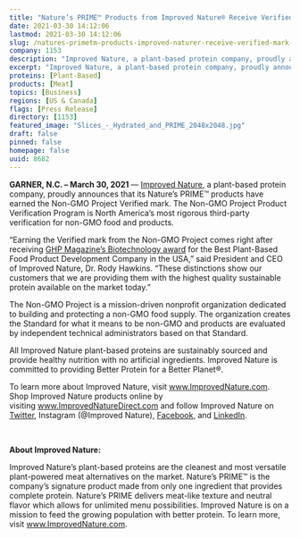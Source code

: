 ```yaml
---
title: "Nature’s PRIME™ Products from Improved Nature® Receive Verified Mark from Non-GMO Project"
date: 2021-03-30 14:12:06
lastmod: 2021-03-30 14:12:06
slug: /natures-primetm-products-improved-naturer-receive-verified-mark-non-gmo-project
company: 1153
description: "Improved Nature, a plant-based protein company, proudly announces that its Nature’s PRIME™ products have earned the Non-GMO Project Verified mark. The Non-GMO Project Product Verification Program is North America’s most rigorous third-party verification for non-GMO food and products."
excerpt: "Improved Nature, a plant-based protein company, proudly announces that its Nature’s PRIME™ products have earned the Non-GMO Project Verified mark. The Non-GMO Project Product Verification Program is North America’s most rigorous third-party verification for non-GMO food and products."
proteins: [Plant-Based]
products: [Meat]
topics: [Business]
regions: [US & Canada]
flags: [Press Release]
directory: [1153]
featured_image: "Slices_-_Hydrated_and_PRIME_2048x2048.jpg"
draft: false
pinned: false
homepage: false
uuid: 8682
---
```

<p><strong>GARNER, N.C. – </strong><strong>March 30, 2021 </strong>–– <a href="http://www.improvednature.com/">Improved Nature</a>, a plant-based protein company, proudly announces that its Nature’s PRIME™ products have earned the Non-GMO Project Verified mark. The Non-GMO Project Product Verification Program is North America’s most rigorous third-party verification for non-GMO food and products.</p>
<p>“Earning the Verified mark from the Non-GMO Project comes right after receiving <a href="https://improvednature.com/improved-nature-receives-2020-biotechnology-award/">GHP Magazine’s Biotechnology award</a> for the Best Plant-Based Food Product Development Company in the USA,” said President and CEO of Improved Nature, Dr. Rody Hawkins. “These distinctions show our customers that we are providing them with the highest quality sustainable protein available on the market today.”</p>
<p>The Non-GMO Project is a mission-driven nonprofit organization dedicated to building and protecting a non-GMO food supply. The organization creates the Standard for what it means to be non-GMO and products are evaluated by independent technical administrators based on that Standard.</p>
<p>All Improved Nature plant-based proteins are sustainably sourced and provide healthy nutrition with no artificial ingredients. Improved Nature is committed to providing Better Protein for a Better Planet®.</p>
<p>To learn more about Improved Nature, visit <a href="http://www.ImprovedNature.com">www.ImprovedNature.com</a>. Shop Improved Nature products online by visiting <a href="http://www.ImprovedNatureDirect.com">www.ImprovedNatureDirect.com</a> and follow Improved Nature on <a href="https://twitter.com/ImprovedNature">Twitter</a>, Instagram (@Improved Nature), <a href="https://www.facebook.com/ImprovedNature/">Facebook</a>, and <a href="https://www.linkedin.com/company/improvednature/">LinkedIn</a>.</p>
<p> </p>
<p><strong>About Improved Nature: </strong></p>
<p>Improved Nature’s plant-based proteins are the cleanest and most versatile plant-powered meat alternatives on the market. Nature’s PRIME™ is the company’s signature product made from only one ingredient that provides complete protein. Nature’s PRIME delivers meat-like texture and neutral flavor which allows for unlimited menu possibilities. Improved Nature is on a mission to feed the growing population with better protein. To learn more, visit <a href="http://www.ImprovedNature.com">www.ImprovedNature.com</a>.</p>
